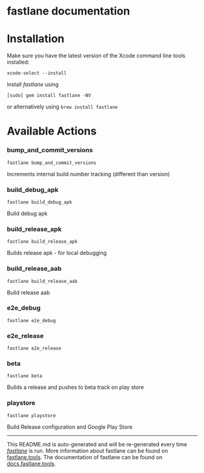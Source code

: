 fastlane documentation
================
# Installation

Make sure you have the latest version of the Xcode command line tools installed:

```
xcode-select --install
```

Install _fastlane_ using
```
[sudo] gem install fastlane -NV
```
or alternatively using `brew install fastlane`

# Available Actions
### bump_and_commit_versions
```
fastlane bump_and_commit_versions
```
Increments internal build number tracking (different than version)
### build_debug_apk
```
fastlane build_debug_apk
```
Build debug apk
### build_release_apk
```
fastlane build_release_apk
```
Builds release apk - for local debugging
### build_release_aab
```
fastlane build_release_aab
```
Build release aab
### e2e_debug
```
fastlane e2e_debug
```

### e2e_release
```
fastlane e2e_release
```

### beta
```
fastlane beta
```
Builds a release and pushes to beta track on play store
### playstore
```
fastlane playstore
```
Build Release configuration and Google Play Store

----

This README.md is auto-generated and will be re-generated every time [_fastlane_](https://fastlane.tools) is run.
More information about fastlane can be found on [fastlane.tools](https://fastlane.tools).
The documentation of fastlane can be found on [docs.fastlane.tools](https://docs.fastlane.tools).
